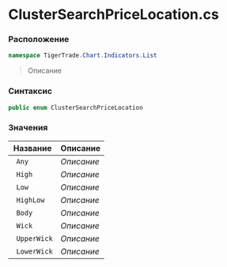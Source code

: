 
# ClusterSearchPriceLocation.cs
### Расположение
```csharp
namespace TigerTrade.Chart.Indicators.List
```



> Описание

### Синтаксис
```csharp
public enum ClusterSearchPriceLocation
```


### Значения
| Название | Описание |
| --- | --- |
| ` Any` | *Описание* |
| ` High` | *Описание* |
| ` Low` | *Описание* |
| ` HighLow` | *Описание* |
| ` Body` | *Описание* |
| ` Wick` | *Описание* |
| ` UpperWick` | *Описание* |
| ` LowerWick` | *Описание* |



